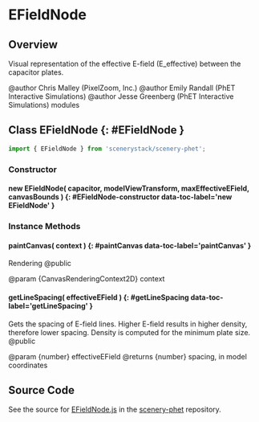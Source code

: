 # EFieldNode

## Overview

Visual representation of the effective E-field (E_effective) between the capacitor plates.

@author Chris Malley (PixelZoom, Inc.)
@author Emily Randall (PhET Interactive Simulations)
@author Jesse Greenberg (PhET Interactive Simulations)
modules

## Class EFieldNode {: #EFieldNode }


```js
import { EFieldNode } from 'scenerystack/scenery-phet';
```
### Constructor

#### new EFieldNode( capacitor, modelViewTransform, maxEffectiveEField, canvasBounds ) {: #EFieldNode-constructor data-toc-label='new EFieldNode' }

### Instance Methods

#### paintCanvas( context ) {: #paintCanvas data-toc-label='paintCanvas' }

Rendering
@public

@param {CanvasRenderingContext2D} context

#### getLineSpacing( effectiveEField ) {: #getLineSpacing data-toc-label='getLineSpacing' }

Gets the spacing of E-field lines. Higher E-field results in higher density,
therefore lower spacing. Density is computed for the minimum plate size.
@public

@param {number} effectiveEField
@returns {number} spacing, in model coordinates



## Source Code

See the source for [EFieldNode.js](https://github.com/phetsims/scenery-phet/blob/main/js/capacitor/EFieldNode.js) in the [scenery-phet](https://github.com/phetsims/scenery-phet) repository.
